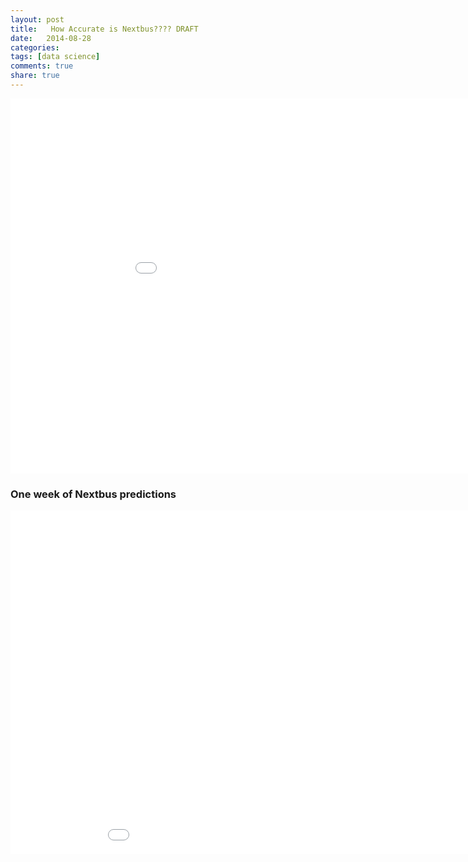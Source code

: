 ```yaml
---
layout: post
title:   How Accurate is Nextbus???? DRAFT
date:   2014-08-28
categories: 
tags: [data science]
comments: true
share: true
---
```





<iframe style="border: 0px;" src="../assets/html/d3nextbus.html" width="1000" height="600"></iframe>

### One week of Nextbus predictions
<iframe style="border: 0px;" src="../assets/html/busScatter.html" width="1000" height="550"></iframe>









<!-- Next to add: 

* make app work on default view
* add a vertical line to the histogram, or highlight the bar or something to indicate where the current selection is
* add hourly window slider at the bottom that allows to see what 5 minutes looks like at midday vs rush hour
* add text to app that says:
    On average: 5 minutes really means 6.5 minutes
    On a late days*: 5 minutes could mean 12 minutes or more
    On an early day*: 5 minutes could mean 4 minutes

    * late days are the latest 10%      of predictions
    * early dats are the earliest 10% of predictions

* add error scatter chart
* add scroll scatter plot (maybe) 
    http://bl.ocks.org/stepheneb/1182434
    http://jsfiddle.net/PyvZ7/7/ -->